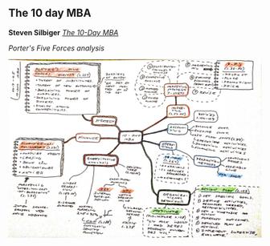 ## The 10 day MBA

**Steven Silbiger** [*The 10-Day MBA*](https://www.amazon.com/10-Day-MBA-step-step-18-Nov-2005/dp/B011T7K3L8)

*Porter's Five Forces analysis*

![The 10 day MBA](10-day-mba-2013-05.jpg)

